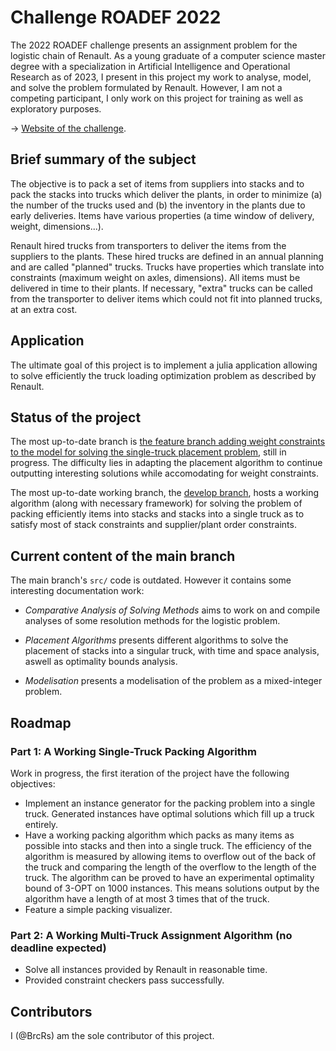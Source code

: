 # Challenge ROADEF 2022

The 2022 ROADEF challenge presents an assignment problem for the logistic chain of Renault. As a young graduate of a computer science master degree with a specialization in Artificial Intelligence and Operational Research as of 2023, I present in this project my work to analyse, model, and solve the problem formulated by Renault. However, I am not a competing participant, I only work on this project for training as well as exploratory purposes.

$\rightarrow$ [Website of the challenge](https://www.roadef.org/challenge/2022/en/index.php).

## Brief summary of the subject

The objective is to pack a set of items from suppliers into stacks and to pack the stacks into trucks which deliver the plants, in order to minimize (a) the number of the trucks used and (b) the inventory in the plants due to early deliveries. Items have various properties (a time window of delivery, weight, dimensions...). 

Renault hired trucks from transporters to deliver the items from the suppliers to the plants. These hired trucks are defined in an annual planning and are called "planned" trucks. Trucks have properties which translate into constraints (maximum weight on axles, dimensions). All items must be delivered in time to their plants. If necessary, "extra" trucks can be called from the transporter to deliver items which could not fit into planned trucks, at an extra cost.

## Application

The ultimate goal of this project is to implement a julia application allowing to solve efficiently the truck loading optimization problem as described by Renault.

## Status of the project

The most up-to-date branch is [the feature branch adding weight constraints to the model for solving the single-truck placement problem](https://github.com/BrcRs/truck-stack-item-optimization/tree/wip-30-satisfying-weight), still in progress. The difficulty lies in adapting the placement algorithm to continue outputting interesting solutions while accomodating for weight constraints.

The most up-to-date working branch, the [develop branch](https://github.com/BrcRs/truck-stack-item-optimization/tree/develop), hosts a working algorithm (along with necessary framework) for solving the problem of packing efficiently items into stacks and stacks into a single truck as to satisfy most of stack constraints and supplier/plant order constraints.

## Current content of the main branch

The main branch's `src/` code is outdated. However it contains some interesting documentation work:

- _Comparative Analysis of Solving Methods_ aims to work on and compile analyses of some resolution methods for the logistic problem.

- _Placement Algorithms_ presents different algorithms to solve the placement of stacks into a singular truck, with time and space analysis, aswell as optimality bounds analysis.

- _Modelisation_ presents a modelisation of the problem as a mixed-integer problem.



## Roadmap

### Part 1: A Working Single-Truck Packing Algorithm

Work in progress, the first iteration of the project have the following objectives:

- Implement an instance generator for the packing problem into a single truck. Generated instances have optimal solutions which fill up a truck entirely.
- Have a working packing algorithm which packs as many items as possible into stacks and then into a single truck. The efficiency of the algorithm is measured by allowing items to overflow out of the back of the truck and comparing the length of the overflow to the length of the truck. The algorithm can be proved to have an experimental optimality bound of 3-OPT on 1000 instances. This means solutions output by the algorithm have a length of at most 3 times that of the truck.
- Feature a simple packing visualizer.

### Part 2: A Working Multi-Truck Assignment Algorithm (no deadline expected)

- Solve all instances provided by Renault in reasonable time.
- Provided constraint checkers pass successfully.

## Contributors

I (@BrcRs) am the sole contributor of this project.
